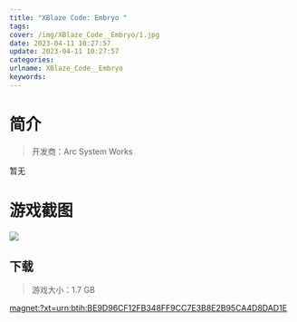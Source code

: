 ```yaml
---
title: "XBlaze Code: Embryo "
tags: 
cover: /img/XBlaze_Code__Embryo/1.jpg
date: 2023-04-11 10:27:57
update: 2023-04-11 10:27:57
categories: 
urlname: XBlaze_Code__Embryo
keywords: 
---
```

# 简介

> 开发商：Arc System Works

暂无

# 游戏截图

![](/img/XBlaze_Code__Embryo/2.jpg)


## 下载

> 游戏大小：1.7 GB

[magnet:?xt=urn:btih:BE9D96CF12FB348FF9CC7E3B8E2B95CA4D8DAD1E](magnet:?xt=urn:btih:BE9D96CF12FB348FF9CC7E3B8E2B95CA4D8DAD1E)